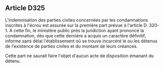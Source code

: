 Article D325
----
L'indemnisation des parties civiles concernées par les condamnations inscrites à
l'écrou est assurée sur la première part prévue à l'article D. 320-1. A cette
fin, le ministère public près la juridiction ayant prononcé la condamnation, dès
que cette dernière a acquis un caractère définitif, informe sans délai
l'établissement où se trouve incarcéré le ou les détenus de l'existence de
parties civiles et du montant de leurs créances.

Cette part ne saurait faire l'objet d'aucun acte de disposition émanant du
détenu.
